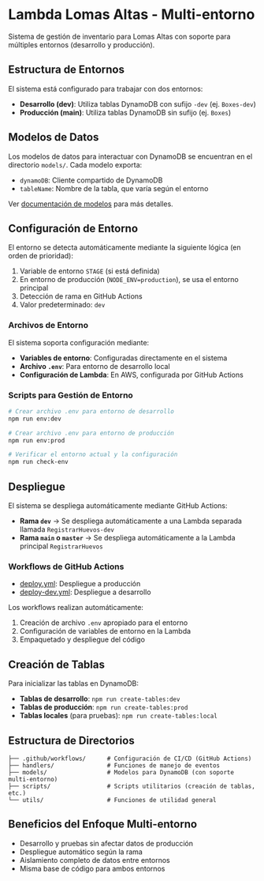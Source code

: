 # Lambda Lomas Altas - Multi-entorno

Sistema de gestión de inventario para Lomas Altas con soporte para múltiples entornos (desarrollo y producción).

## Estructura de Entornos

El sistema está configurado para trabajar con dos entornos:

- **Desarrollo (dev)**: Utiliza tablas DynamoDB con sufijo `-dev` (ej. `Boxes-dev`)
- **Producción (main)**: Utiliza tablas DynamoDB sin sufijo (ej. `Boxes`)

## Modelos de Datos

Los modelos de datos para interactuar con DynamoDB se encuentran en el directorio `models/`. Cada modelo exporta:

- `dynamoDB`: Cliente compartido de DynamoDB
- `tableName`: Nombre de la tabla, que varía según el entorno

Ver [documentación de modelos](models/README.md) para más detalles.

## Configuración de Entorno

El entorno se detecta automáticamente mediante la siguiente lógica (en orden de prioridad):

1. Variable de entorno `STAGE` (si está definida)
2. En entorno de producción (`NODE_ENV=production`), se usa el entorno principal
3. Detección de rama en GitHub Actions
4. Valor predeterminado: `dev`

### Archivos de Entorno

El sistema soporta configuración mediante:

- **Variables de entorno**: Configuradas directamente en el sistema
- **Archivo `.env`**: Para entorno de desarrollo local
- **Configuración de Lambda**: En AWS, configurada por GitHub Actions

### Scripts para Gestión de Entorno

```bash
# Crear archivo .env para entorno de desarrollo
npm run env:dev

# Crear archivo .env para entorno de producción
npm run env:prod

# Verificar el entorno actual y la configuración
npm run check-env
```

## Despliegue

El sistema se despliega automáticamente mediante GitHub Actions:

- **Rama `dev`** → Se despliega automáticamente a una Lambda separada llamada `RegistrarHuevos-dev`
- **Rama `main` o `master`** → Se despliega automáticamente a la Lambda principal `RegistrarHuevos`

### Workflows de GitHub Actions

- [deploy.yml](.github/workflows/deploy.yml): Despliegue a producción
- [deploy-dev.yml](.github/workflows/deploy-dev.yml): Despliegue a desarrollo

Los workflows realizan automáticamente:
1. Creación de archivo `.env` apropiado para el entorno
2. Configuración de variables de entorno en la Lambda
3. Empaquetado y despliegue del código

## Creación de Tablas

Para inicializar las tablas en DynamoDB:

- **Tablas de desarrollo**: `npm run create-tables:dev`
- **Tablas de producción**: `npm run create-tables:prod`
- **Tablas locales** (para pruebas): `npm run create-tables:local`

## Estructura de Directorios

```
├── .github/workflows/      # Configuración de CI/CD (GitHub Actions)
├── handlers/               # Funciones de manejo de eventos 
├── models/                 # Modelos para DynamoDB (con soporte multi-entorno)
├── scripts/                # Scripts utilitarios (creación de tablas, etc.)
└── utils/                  # Funciones de utilidad general
```

## Beneficios del Enfoque Multi-entorno

- Desarrollo y pruebas sin afectar datos de producción
- Despliegue automático según la rama 
- Aislamiento completo de datos entre entornos
- Misma base de código para ambos entornos 